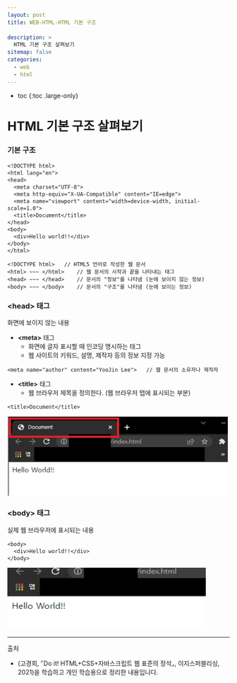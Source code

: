 ```yaml
---
layout: post
title: WEB-HTML-HTML 기본 구조

description: >
  HTML 기본 구조 살펴보기
sitemap: false
categories:
  - web
  - html
---
```


* toc
{:toc .large-only}

# HTML 기본 구조 살펴보기

### 기본 구조
~~~
<!DOCTYPE html>
<html lang="en">
<head>
  <meta charset="UTF-8">
  <meta http-equiv="X-UA-Compatible" content="IE=edge">
  <meta name="viewport" content="width=device-width, initial-scale=1.0">
  <title>Document</title>
</head>
<body>
  <div>Hello world!!</div>
</body>
</html>
~~~
~~~
<!DOCTYPE html>   // HTML5 언어로 작성한 웹 문서
<html> ~~~ </html>    // 웹 문서의 시작과 끝을 나타내는 태그
<head> ~~~ </head>    // 문서의 "정보"를 나타냄 (눈에 보이지 않는 정보)
<body> ~~~ </body>    // 문서의 "구조"를 나타냄 (눈에 보이는 정보)
~~~

### \<head> 태그
화면에 보이지 않는 내용
- __\<meta>__ 태그
  - 화면에 글자 표시할 때 인코딩 명시하는 태그
  - 웹 사이트의 키워드, 설명, 제작자 등의 정보 지정 가능

~~~
<meta name="author" content="YooJin Lee">   // 웹 문서의 소유자나 제작자
~~~


- __\<title>__ 태그
  - 웹 브라우저 제목을 정의한다. (웹 브라우저 탭에 표시되는 부분)

~~~
<title>Document</title>
~~~

<img src="/assets/img/blog/web/html/post3/title_tag.PNG" width="500px" height="180px">


### \<body> 태그
실제 웹 브라우저에 표시되는 내용
~~~
<body>
  <div>Hello world!!</div>
</body>
~~~

<img src="/assets/img/blog/web/html/post3/body_tag.PNG" width="450px" height="140px">


-----
출처

- (고경희, ⌜Do it! HTML+CSS+자바스크립트 웹 표준의 정석⌟, 이지스퍼블리싱, 	2021)을 학습하고 개인 학습용으로 정리한 내용입니다.
